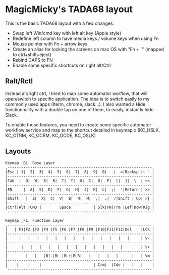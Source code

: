 # MagicMicky's TADA68 layout

This is the basic TADA68 layout with a few changes:

* Swap left Win/cmd key with left alt key (Apple style)
* Redefine left column to have media keys / volume keys when using Fn
* Mouse pointer with Fn + arrow keys
* Create an alias for locking the screens on mac OS with "Fn + `" (mapped to ctrl+shift+eject)
* Rebind CAPS to FN
* Enable some specific shortcuts on right alt/Ctrl

## Ralt/Rctl
Instead alt/right ctrl, I tried to map some automator worflow, that will open/switch to specific application. The idea is to switch easily to my commonly used apps (Iterm, chrome, slack...).
I also wanted a Hide functionnality with a double tap on one of them, to easily, instantly hide Slack.

To enable those features, you need to create some specific automator workflow service and map to the shortcut detailed in keymap.c (KC_HSLK, KC_OTRM, KC_OCRM, KC_OCDE, KC_OSLK)

## Layouts
```
Keymap _BL: Base Layer
,----------------------------------------------------------------.
|Esc | 1|  2|  3|  4|  5|  6|  7|  8|  9|  0|  -|  =|Backsp |~ ` |
|----------------------------------------------------------------|
|Tab  |  Q|  W|  E|  R|  T|  Y|  U|  I|  O|  P|  [|  ]|  \  | << |
|----------------------------------------------------------------|
|FN     |  A|  S|  D|  F|  G|  H|  J|  K|  L|  ;|  '|Return | >> |
|----------------------------------------------------------------|
|Shift   |  Z|  X|  C|  V|  B|  N|  M|  ,|  .|  /|Shift | Up| >| |
|----------------------------------------------------------------|
|Ctrl|Alt |CMD |        Space          | Slk|FN|Trm |Lef|Dow|Rig |
`----------------------------------------------------------------'

Keymap _FL: Function Layer
,----------------------------------------------------------------.
|   | F1|F2 |F3 |F4 |F5 |F6 |F7 |F8 |F9 |F10|F11|F12|Del    |LCK |
|----------------------------------------------------------------|
|     |   |   |   |   |   |   |   |   |   |   |   |   |     | V- |
|----------------------------------------------------------------|
|      |   |   |   |   |   |   |   |   |   |   |   |        | V+ |
|----------------------------------------------------------------|
|        |   |   |Bl-|BL |BL+|BLB|   |   |   |   |      |   | Vm |
|----------------------------------------------------------------|
|    |    |    |                       | Crm|  |Cde |   |   |    |
`----------------------------------------------------------------'


```